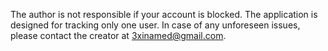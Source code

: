 The author is not responsible if your account is blocked. The application is designed for tracking only one user. In case of any unforeseen issues, please contact the creator at 3xinamed@gmail.com.
